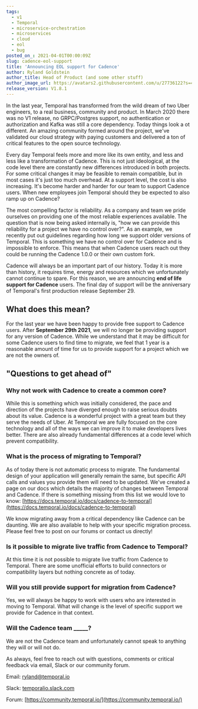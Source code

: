 ```yaml
---
tags:
  - v1
  - Temporal
  - microservice-orchestration
  - microservices
  - cloud
  - eol
  - bug
posted_on_: 2021-04-01T00:00:09Z
slug: cadence-eol-support
title: 'Announcing EOL support for Cadence'
author: Ryland Goldstein
author_title: Head of Product (and some other stuff)
author_image_url: https://avatars2.githubusercontent.com/u/27736122?s=460&u=7b6a3e58ec7ed7157f23f51e91a2f4cd2028d606&v=4
release_version: V1.8.1
---
```


<!--truncate-->

In the last year, Temporal has transformed from the wild dream of two Uber engineers, to a real business, community and product. In March 2020 there was no V1 release, no GRPC/Postgres support, no authentication or authorization and Kafka was still a core dependency. Today things look a ot different. An amazing community formed around the project, we've validated our cloud strategy with paying customers and delivered a ton of critical features to the open source technology. 

Every day Temporal feels more and more like its own entity, and less and less like a transformation of Cadence. This is not just ideological, at the code level there are constantly new differences introduced in both projects. For some critical changes it may be feasible to remain compatible, but in most cases it's just too much overhead. At a support level, the cost is also increasing. It's become harder and harder for our team to support Cadence users. When new employees join Temporal should they be expected to also ramp up on Cadence?

The most compelling factor is reliability. As a company and team we pride ourselves on providing one of the most reliable experiences available. The question that is now being asked internally is, "how we can provide this reliability for a project we have no control over?". As an example, we recently put out guidelines regarding how long we support older versions of Temporal. This is something we have no control over for Cadence and is impossible to enforce. This means that when Cadence users reach out they could be running the Cadence 1.0.0 or their own custom fork. 

Cadence will always be an important part of our history. Today it is more than history, it requires time, energy and resources which we unfortunately cannot continue to spare. For this reason, we are announcing **end of life support for Cadence** users. The final day of support will be the anniversary of Temporal's first production release September 29. 

## What does this mean?

For the last year we have been happy to provide free support to Cadence users. After **September 29th 2021**, we will no longer be providing support for any version of Cadence. While we understand that it may be difficult for some Cadence users to find time to migrate, we feel that 1 year is a reasonable amount of time for us to provide support for a project which we are not the owners of.  

## "Questions to get ahead of"

### Why not work with Cadence to create a common core?

While this is something which was initially considered, the pace and direction of the projects have diverged enough to raise serious doubts about its value. Cadence is a wonderful project with a great team but they serve the needs of Uber. At Temporal we are fully focused on the core technology and all of the ways we can improve it to make developers lives better. There are also already fundamental differences at a code level which prevent compatibility. 

### What is the process of migrating to Temporal?

As of today there is not automatic process to migrate. The fundamental design of your application will generally remain the same, but specific API calls and values you provide them will need to be updated. We've created a page on our docs which details the majority of changes between Temporal and Cadence. If there is something missing from this list we would love to know: [https://docs.temporal.io/docs/cadence-to-temporal](https://docs.temporal.io/docs/cadence-to-temporal)

We know migrating away from a critical dependency like Cadence can be daunting. We are also available to help with your specific migration process. Please feel free to post on our forums or contact us directly!

### Is it possible to migrate live traffic from Cadence to Temporal?

At this time it is not possible to migrate live traffic from Cadence to Temporal. There are some unofficial efforts to build connectors or compatibility layers but nothing concrete as of today.

### Will you still provide support for migration from Cadence?

Yes, we will always be happy to work with users who are interested in moving to Temporal. What will change is the level of specific support we provide for Cadence in that context.  

### Will the Cadence team _____?

We are not the Cadence team and unfortunately cannot speak to anything they will or will not do.


As always, feel free to reach out with questions, comments or critical feedback via email, Slack or our community forum.

Email: [ryland@temporal.io](mailto:ryland@temporal.io)

Slack: [temporalio.slack.com](http://temporalio.slack.com/)

Forum: [https://community.temporal.io/](https://community.temporal.io/)